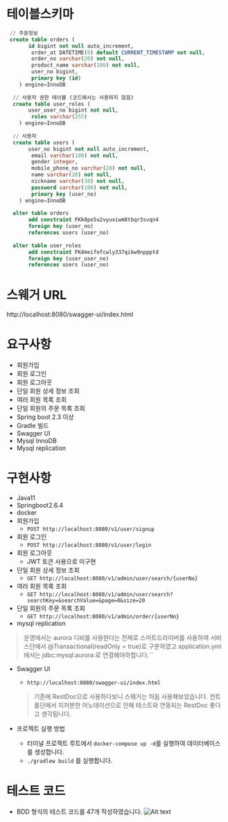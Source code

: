 # 테이블스키마
```sql 
 // 주문정보 
 create table orders (
       id bigint not null auto_increment,
        order_at DATETIME(0) default CURRENT_TIMESTAMP not null,
        order_no varchar(20) not null,
        product_name varchar(100) not null,
        user_no bigint,
        primary key (id)
    ) engine=InnoDB
  
  // 사용자 권한 테이블 (코드에서는 사용하지 않음)  
  create table user_roles (
       user_user_no bigint not null,
        roles varchar(255)
    ) engine=InnoDB   
    
  // 사용자  
  create table users (
       user_no bigint not null auto_increment,
        email varchar(100) not null,
        gender integer,
        mobile_phone_no varchar(20) not null,
        name varchar(20) not null,
        nickname varchar(30) not null,
        password varchar(100) not null,
        primary key (user_no)
    ) engine=InnoDB   
    
  alter table orders 
       add constraint FKk8po5u2vyuxiwm8tbqr3svqn4 
       foreign key (user_no) 
       references users (user_no)
         
  alter table user_roles 
       add constraint FK4meifofcwly337qikw9nppptd 
       foreign key (user_user_no) 
       references users (user_no)   
```

# 스웨거 URL
http://localhost:8080/swagger-ui/index.html

# 요구사항 

* 회원가입
* 회원 로그인 
* 회원 로그아웃
* 단일 회원 상세 정보 조회
* 여러 회원 목록 조회
* 단일 회원의 주문 목록 조회
* Spring boot 2.3 이상 
* Gradle 빌드 
* Swagger UI
* Mysql InnoDB
* Mysql replication 

# 구현사항
* Java11
* Springboot2.6.4
* docker 
* 회원가입
   * `POST http://localhost:8080/v1/user/signup`    
* 회원 로그인
   * `POST http://localhost:8080/v1/user/login`  
* 회원 로그아웃 
  * JWT 토큰 사용으로 미구현 
* 단일 회원 상세 정보 조회 
  * `GET http://localhost:8080/v1/admin/user/search/{userNo}`
* 여러 회원 목록 조회
  * `GET http://localhost:8080/v1/admin/user/search?searchKey=&searchValue=&page=0&size=20`
* 단일 회원의 주문 목록 조회
  * `GET http://localhost:8080/v1/admin/order/{userNo}`
* mysql replication
> 운영에서는 aurora 디비를 사용한다는 전제로 스마트드라이버를 사용하여 서비스단에서   @Transactional(readOnly = true)로 구분하였고 
> application.yml에서는  jdbc:mysql:aurora:로 연결해야하합니다.``
* Swagger UI
  * `http://localhost:8080/swagger-ui/index.html`
  > 기존에 RestDoc으로 사용하다보니 스웨거는 처음 사용해보았습니다. 컨트롤단에서 지저분한 어노테이션으로 인해 테스트와 연동되는 RestDoc 좋다고 생각됩니다. 

* 프로젝트 실행 방법
  * 터미널 프로젝트 루트에서 `docker-compose up -d`를 실행하여 데이터베이스를 생성합니다.
  * `./gradlew build` 를 실행합니다.


# 테스트 코드 
  * BDD 형식의 테스트 코드를 47개 작성하였습니다.
![Alt text](https://user-images.githubusercontent.com/310264/181422764-20d9f35f-2a72-471c-85a0-0277931ae340.png)